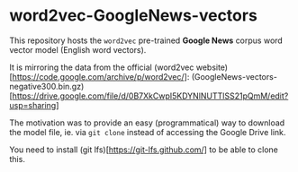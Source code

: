 # word2vec-GoogleNews-vectors

This repository hosts the `word2vec` pre-trained **Google News** corpus word vector model (English word vectors). 

It is mirroring the data from the official (word2vec website)[https://code.google.com/archive/p/word2vec/]:
(GoogleNews-vectors-negative300.bin.gz)[https://drive.google.com/file/d/0B7XkCwpI5KDYNlNUTTlSS21pQmM/edit?usp=sharing]

The motivation was to provide an easy (programmatical) way to download the model file, ie. via `git clone` instead of accessing the Google Drive link.

You need to install (git lfs)[https://git-lfs.github.com/] to be able to clone this.

